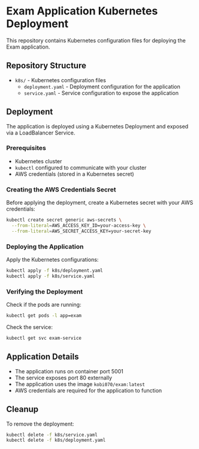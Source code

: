 # Exam Application Kubernetes Deployment

This repository contains Kubernetes configuration files for deploying the Exam application.

## Repository Structure

- `k8s/` - Kubernetes configuration files
  - `deployment.yaml` - Deployment configuration for the application
  - `service.yaml` - Service configuration to expose the application

## Deployment

The application is deployed using a Kubernetes Deployment and exposed via a LoadBalancer Service.

### Prerequisites

- Kubernetes cluster 
- `kubectl` configured to communicate with your cluster
- AWS credentials (stored in a Kubernetes secret)

### Creating the AWS Credentials Secret

Before applying the deployment, create a Kubernetes secret with your AWS credentials:

```bash
kubectl create secret generic aws-secrets \
  --from-literal=AWS_ACCESS_KEY_ID=your-access-key \
  --from-literal=AWS_SECRET_ACCESS_KEY=your-secret-key
```

### Deploying the Application

Apply the Kubernetes configurations:

```bash
kubectl apply -f k8s/deployment.yaml
kubectl apply -f k8s/service.yaml
```

### Verifying the Deployment

Check if the pods are running:

```bash
kubectl get pods -l app=exam
```

Check the service:

```bash
kubectl get svc exam-service
```

## Application Details

- The application runs on container port 5001
- The service exposes port 80 externally
- The application uses the image `kobi070/exam:latest`
- AWS credentials are required for the application to function

## Cleanup

To remove the deployment:

```bash
kubectl delete -f k8s/service.yaml
kubectl delete -f k8s/deployment.yaml
```